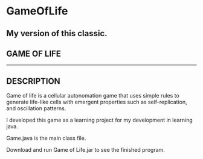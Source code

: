 # GameOfLife
My version of this classic.
---------------------------
GAME OF LIFE
---------------------------
-----------
DESCRIPTION
-----------

Game of life is a cellular autonomation game that uses simple rules to generate life-like cells with emergent properties such as self-replication, and oscillation patterns.

I developed this game as a learning project for my development in learning java.

Game.java is the main class file.

Download and run Game of Life.jar to see the finished program.
